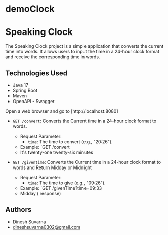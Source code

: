 # demoClock
# Speaking Clock

The Speaking Clock project is a simple application that converts the current time into words. 
It allows users to input the time in a 24-hour clock format and receive the corresponding time in words.

## Technologies Used

- Java 17
- Spring Boot
- Maven
- OpenAPI - Swagger



Open a web browser and go to [http://localhost:8080]

- `GET /convert`: Converts the Current time in a 24-hour clock format to words.
  - Request Parameter:
    - `time`: The time to convert (e.g., "20:26").
  - Example: `GET /convert
  -  It's twenty-one twenty-six minutes

- `GET /giventime`: Converts the Current time in a 24-hour clock format to words and Return Midday or Midnight
  - Request Parameter:
    - `time`: The time to give (e.g., "09:26").
  - Example: `GET /givenTime?time=09:33
  -  Midday ( response)



## Authors
- Dinesh Suvarna
- dineshsuvarna0302@gmail.com
